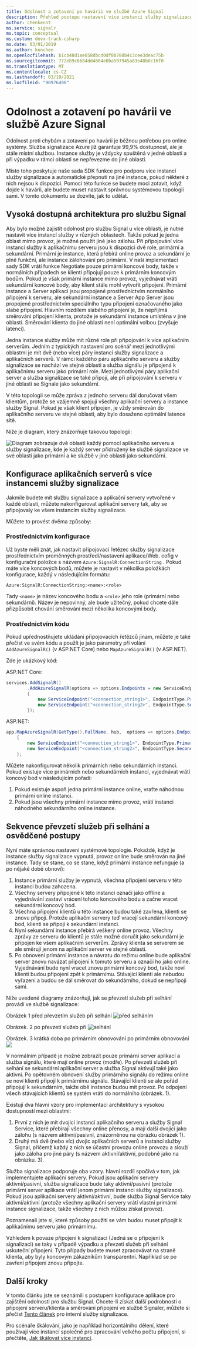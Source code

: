 ```yaml
---
title: Odolnost a zotavení po havárii ve službě Azure Signal
description: Přehled postupu nastavení více instancí služby signalizace pro zajištění odolnosti a zotavení po havárii
author: chenkennt
ms.service: signalr
ms.topic: conceptual
ms.custom: devx-track-csharp
ms.date: 03/01/2019
ms.author: kenchen
ms.openlocfilehash: b1cb48d1ae858dbcd0df80780b4c3cee3deac75b
ms.sourcegitcommit: 772eb9c6684dd4864e0ba507945a83e48b8c16f0
ms.translationtype: MT
ms.contentlocale: cs-CZ
ms.lasthandoff: 03/19/2021
ms.locfileid: "90976498"
---
```

# <a name="resiliency-and-disaster-recovery-in-azure-signalr-service"></a>Odolnost a zotavení po havárii ve službě Azure Signal

Odolnost proti chybám a zotavení po havárii je běžnou potřebou pro online systémy. Služba signalizace Azure již garantuje 99,9% dostupnost, ale je stále místní službou.
Instance služby je vždycky spuštěná v jedné oblasti a při výpadku v rámci oblasti se nepřevezme do jiné oblasti.

Místo toho poskytuje naše sada SDK funkce pro podporu více instancí služby signalizace a automatické přepnutí na jiné instance, pokud některé z nich nejsou k dispozici.
Pomocí této funkce se budete moci zotavit, když dojde k havárii, ale budete muset nastavit správnou systémovou topologii sami. V tomto dokumentu se dozvíte, jak to udělat.

## <a name="high-available-architecture-for-signalr-service"></a>Vysoká dostupná architektura pro službu Signal

Aby bylo možné zajistit odolnost pro službu Signal u více oblastí, je nutné nastavit více instancí služby v různých oblastech. Takže pokud je jedna oblast mimo provoz, je možné použít jiné jako zálohu.
Při připojování více instancí služby k aplikačnímu serveru jsou k dispozici dvě role, primární a sekundární.
Primární je instance, která přebírá online provoz a sekundární je plně funkční, ale instance zálohování pro primární.
V naší implementaci sady SDK vrátí funkce Negotiate pouze primární koncové body, takže v normálních případech se klienti připojují pouze k primárním koncovým bodům.
Pokud je však primární instance mimo provoz, vyjednávat vrátí sekundární koncové body, aby klient stále mohl vytvořit připojení.
Primární instance a Server aplikací jsou propojené prostřednictvím normálního připojení k serveru, ale sekundární instance a Server App Server jsou propojené prostřednictvím speciálního typu připojení označovaného jako slabé připojení.
Hlavním rozdílem slabého připojení je, že nepřijímá směrování připojení klienta, protože je sekundární instance umístěna v jiné oblasti. Směrování klienta do jiné oblasti není optimální volbou (zvyšuje latenci).

Jedna instance služby může mít různé role při připojování k více aplikačním serverům.
Jedním z typických nastavení pro scénář mezi jednotlivými oblastmi je mít dvě (nebo více) páry instancí služby signalizace a aplikačních serverů.
V rámci každého páru aplikačního serveru a služby signalizace se nachází ve stejné oblasti a služba signálu je připojená k aplikačnímu serveru jako primární role.
Mezi jednotlivými páry aplikační server a služba signalizace se také připojí, ale při připojování k serveru v jiné oblasti se Signale jako sekundární.

V této topologii se může zpráva z jednoho serveru dál doručovat všem klientům, protože se vzájemně spojují všechny aplikační servery a instance služby Signal.
Pokud je však klient připojen, je vždy směrován do aplikačního serveru ve stejné oblasti, aby bylo dosaženo optimální latence sítě.

Níže je diagram, který znázorňuje takovou topologii:

![Diagram zobrazuje dvě oblasti každý pomocí aplikačního serveru a služby signalizace, kde je každý server přidružený ke službě signalizace ve své oblasti jako primární a ke službě v jiné oblasti jako sekundární.](media/signalr-concept-disaster-recovery/topology.png)

## <a name="configure-app-servers-with-multiple-signalr-service-instances"></a>Konfigurace aplikačních serverů s více instancemi služby signalizace

Jakmile budete mít službu signalizace a aplikační servery vytvořené v každé oblasti, můžete nakonfigurovat aplikační servery tak, aby se připojovaly ke všem instancím služby signalizace.

Můžete to provést dvěma způsoby:

### <a name="through-config"></a>Prostřednictvím konfigurace

Už byste měli znát, jak nastavit připojovací řetězec služby signalizace prostřednictvím proměnných prostředí/nastavení aplikace/Web. cofig v konfigurační položce s názvem `Azure:SignalR:ConnectionString` .
Pokud máte více koncových bodů, můžete je nastavit v několika položkách konfigurace, každý v následujícím formátu:

```
Azure:SignalR:ConnectionString:<name>:<role>
```

Tady `<name>` je název koncového bodu a `<role>` jeho role (primární nebo sekundární).
Název je nepovinný, ale bude užitečný, pokud chcete dále přizpůsobit chování směrování mezi několika koncovými body.

### <a name="through-code"></a>Prostřednictvím kódu

Pokud upřednostňujete ukládání připojovacích řetězců jinam, můžete je také přečíst ve svém kódu a použít je jako parametry při volání `AddAzureSignalR()` (v ASP.NET Core) nebo `MapAzureSignalR()` (v ASP.NET).

Zde je ukázkový kód:

ASP.NET Core:

```cs
services.AddSignalR()
        .AddAzureSignalR(options => options.Endpoints = new ServiceEndpoint[]
        {
            new ServiceEndpoint("<connection_string1>", EndpointType.Primary, "region1"),
            new ServiceEndpoint("<connection_string2>", EndpointType.Secondary, "region2"),
        });
```

ASP.NET:

```cs
app.MapAzureSignalR(GetType().FullName, hub,  options => options.Endpoints = new ServiceEndpoint[]
    {
        new ServiceEndpoint("<connection_string1>", EndpointType.Primary, "region1"),
        new ServiceEndpoint("<connection_string2>", EndpointType.Secondary, "region2"),
    };
```

Můžete nakonfigurovat několik primárních nebo sekundárních instancí. Pokud existuje více primárních nebo sekundárních instancí, vyjednávat vrátí koncový bod v následujícím pořadí:

1. Pokud existuje aspoň jedna primární instance online, vraťte náhodnou primární online instanci.
2. Pokud jsou všechny primární instance mimo provoz, vrátí instanci náhodného sekundárního online instance.

## <a name="failover-sequence-and-best-practice"></a>Sekvence převzetí služeb při selhání a osvědčené postupy

Nyní máte správnou nastavení systémové topologie. Pokaždé, když je instance služby signalizace vypnutá, provoz online bude směrován na jiné instance.
Tady se stane, co se stane, když primární instance nefunguje (a po nějaké době obnoví):

1. Instance primární služby je vypnutá, všechna připojení serveru v této instanci budou zahozena.
2. Všechny servery připojené k této instanci označí jako offline a vyjednávání zastaví vrácení tohoto koncového bodu a začne vracet sekundární koncový bod.
3. Všechna připojení klientů u této instance budou také zavřena, klienti se znovu připojí. Protože aplikační servery teď vracejí sekundární koncový bod, klienti se připojí k sekundární instanci.
4. Nyní sekundární instance přebírá veškerý online provoz. Všechny zprávy ze serveru do klientů je stále možné doručit jako sekundární je připojen ke všem aplikačním serverům. Zprávy klienta se serverem se ale směrují jenom na aplikační server ve stejné oblasti.
5. Po obnovení primární instance a návratu do režimu online bude aplikační server znovu navázat připojení k tomuto serveru a označí ho jako online. Vyjednávání bude nyní vracet znovu primární koncový bod, takže noví klienti budou připojeni zpět k primárnímu. Stávající klienti ale nebudou vyřazeni a budou se dál směrovat do sekundárního, dokud se nepřipojí sami.

Níže uvedené diagramy znázorňují, jak se převzetí služeb při selhání provádí ve službě signalizace:

Obrázek 1 před převzetím služeb při selhání ![ před selháním](media/signalr-concept-disaster-recovery/before-failover.png)

Obrázek. 2 po převzetí služeb při ![ selhání](media/signalr-concept-disaster-recovery/after-failover.png)

Obrázek. 3 krátká doba po primárním obnovování po primárním obnovování ![](media/signalr-concept-disaster-recovery/after-recover.png)

V normálním případě je možné zobrazit pouze primární server aplikací a služba signálu, které mají online provoz (modře).
Po převzetí služeb při selhání se sekundární aplikační server a služba Signal aktivují také jako aktivní.
Po opětovném obnovení služby primárního signálu do režimu online se noví klienti připojí k primárnímu signálu. Stávající klienti se ale pořád připojují k sekundárním, takže obě instance budou mít provoz.
Po odpojení všech stávajících klientů se systém vrátí do normálního (obrázek. 1).

Existují dva hlavní vzory pro implementaci architektury s vysokou dostupností mezi oblastmi:

1. První z nich je mít dvojici instancí aplikačního serveru a služby Signal Service, které přebírají všechny online přenosy, a mají další dvojici jako zálohu (s názvem aktivní/pasivní, znázorněnou na obrázku obrázek 1). 
2. Druhý má dvě (nebo víc) dvojic aplikačních serverů a instancí služby Signal, přičemž každý z nich se účastní provozu online provozu a slouží jako záloha pro jiné páry (s názvem aktivní/aktivní, podobně jako na obrázku. 3).

Služba signalizace podporuje oba vzory. hlavní rozdíl spočívá v tom, jak implementujete aplikační servery.
Pokud jsou aplikační servery aktivní/pasivní, služba signalizace bude taky aktivní/pasivní (protože primární server aplikace vrátí jenom primární instanci služby signalizace).
Pokud jsou aplikační servery aktivní/aktivní, bude služba Signal Service taky aktivní/aktivní (protože všechny aplikační servery vrátí vlastní primární instance signalizace, takže všechny z nich můžou získat provoz).

Poznamenali jste si, které způsoby použití se vám budou muset připojit k aplikačnímu serveru jako primárnímu.

Vzhledem k povaze připojení k signalizaci (Jedná se o připojení k signalizaci) se taky v případě výpadku a převzetí služeb při selhání uskuteční připojení.
Tyto případy budete muset zpracovávat na straně klienta, aby byly koncovým zákazníkům transparentní. Například se po zavření připojení znovu připojte.

## <a name="next-steps"></a>Další kroky

V tomto článku jste se seznámili s postupem konfigurace aplikace pro zajištění odolnosti pro službu Signal. Chcete-li získat další podrobnosti o připojení serveru/klienta a směrování připojení ve službě Signaler, můžete si přečíst [Tento článek](signalr-concept-internals.md) pro interní služby signalizace.

Pro scénáře škálování, jako je například horizontálního dělení, které používají více instancí společně pro zpracování velkého počtu připojení, si přečtěte, [Jak škálovat více instancí](signalr-howto-scale-multi-instances.md).
